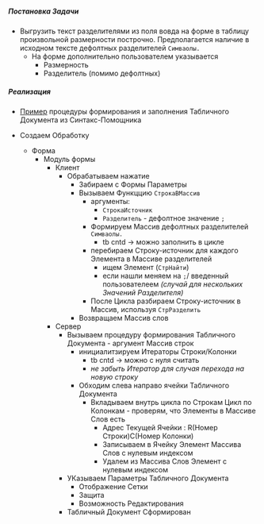 
#####  Постановка Задачи

- Выгрузить текст разделителями из поля вовда на форме в таблицу произвольной размерности построчно. Предполагается наличие в исходном тексте дефолтных разделителей `Симваолы.` 
    - На  форме дополнительно пользователем указывается
        - Размерность 
        - Разделитель (помимо дефолтных)


##### Реализация

- [Пример](https://github.com/alex-dev-2020/Txt_to_Array/commit/255ac486e2142a36bbd762026eb52d69f498162b) процедуры формирования и заполнения Табличного Документа из Синтакс-Помощника


- Создаем Обработку
    - Форма
        - Модуль формы
            - Клиент 
                - Обрабатываем нажатие
                    - Забираем с Формы Параметры
                    - Вызываем Функццию `СтрокаВМассив` 
                        - аргументы:
                            - `СтрокаИсточник`
                            -  `Разделитель`  - дефолтное значение `;`
                        - Формируем Массив дефолтных разделителей `Симваолы.`
                            - tb  cntd → можно заполнить в цикле
                        - перебираем Строку-источник для каждого Элемента в Массиве разделителей
                            - ищем Элемент (`СтрНайти`)
                            - если нашли меняем на `;`/ введенный пользователеем *(случай  для нескольких Значений Разделителя)*
                        - После  Цикла разбираем Строку-источник в Массив, используя  `СтрРазделить`
                    - Возвращаем Массив слов
            - Сервер 
                - Вызываем процедуру формирования Табличного Документа
                        - аргумент Массив строк
                    - инициалитзируем Итераторы Строки/Колонки
                        - tb  cntd → можно с нуля считать
                        - *не  забыть Итератор для  случая перехода на новую строку*
                    - Обходим слева направо  ячейки  Табличного Документа
                        - Вкладываем внутрь цикла по Строкам Цикл по Колонкам 
                                - проверям, что Элементы в Массиве Слов есть 
                            - Адрес Текущей Ячейки : R(Номер Строки)С(Номер Колонки)
                            - Записываем в Ячейку Элемент Массива Слов с нулевым индексом 
                            - Удалем из Массива Слов Элемент с нулевым индексом
                - УКазываем Параметры Табличного Документа
                    - Отображение Сетки
                    - Защита 
                    - Возможность Редактирования
                - Табличный Документ Сформирован




  
